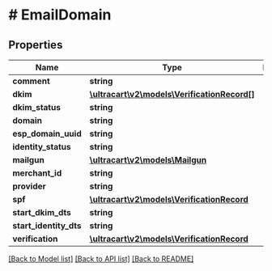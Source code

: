 # # EmailDomain

## Properties

Name | Type | Description | Notes
------------ | ------------- | ------------- | -------------
**comment** | **string** |  | [optional]
**dkim** | [**\ultracart\v2\models\VerificationRecord[]**](VerificationRecord.md) |  | [optional]
**dkim_status** | **string** |  | [optional]
**domain** | **string** |  | [optional]
**esp_domain_uuid** | **string** |  | [optional]
**identity_status** | **string** |  | [optional]
**mailgun** | [**\ultracart\v2\models\Mailgun**](Mailgun.md) |  | [optional]
**merchant_id** | **string** |  | [optional]
**provider** | **string** |  | [optional]
**spf** | [**\ultracart\v2\models\VerificationRecord**](VerificationRecord.md) |  | [optional]
**start_dkim_dts** | **string** |  | [optional]
**start_identity_dts** | **string** |  | [optional]
**verification** | [**\ultracart\v2\models\VerificationRecord**](VerificationRecord.md) |  | [optional]

[[Back to Model list]](../../README.md#models) [[Back to API list]](../../README.md#endpoints) [[Back to README]](../../README.md)
